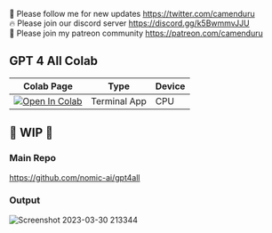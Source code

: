 🐣 Please follow me for new updates https://twitter.com/camenduru <br />
🔥 Please join our discord server https://discord.gg/k5BwmmvJJU <br />
🥳 Please join my patreon community https://patreon.com/camenduru <br />

## GPT 4 All Colab

| Colab Page | Type | Device
| --- | --- | --- |
[![Open In Colab](https://colab.research.google.com/assets/colab-badge.svg)](https://colab.research.google.com/github/camenduru/gpt4all-colab/blob/main/gpt4all_colab_terminal.ipynb) | Terminal App | CPU
      
## 🚦 WIP 🚦

### Main Repo
https://github.com/nomic-ai/gpt4all

### Output
![Screenshot 2023-03-30 213344](https://user-images.githubusercontent.com/54370274/228941980-b2d442d4-51d9-4bae-b02b-137b71b98a27.png)
